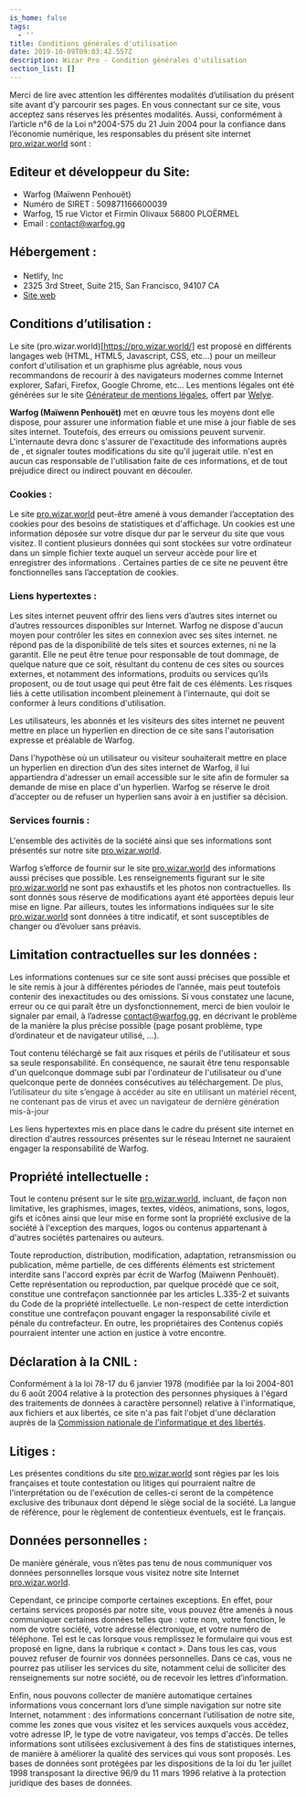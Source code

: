 ```yaml
---
is_home: false
tags:
  - ''
title: Conditions générales d'utilisation
date: 2019-10-09T09:03:42.557Z
description: Wizar Pro - Condition générales d'utilisation
section_list: []
---
```

Merci de lire avec attention les différentes modalités d’utilisation du présent site avant d’y parcourir ses pages. En vous connectant sur ce site, vous acceptez sans réserves les présentes modalités. Aussi, conformément à l’article n°6 de la Loi n°2004-575 du 21 Juin 2004 pour la confiance dans l’économie numérique, les responsables du présent site internet [pro.wizar.world](http://https://pro.wizar.world/) sont :

## Editeur et développeur du Site:
- Warfog (Maïwenn Penhouët)
- Numéro de SIRET :  509871166600039
- Warfog, 15 rue Victor et Firmin Olivaux 56800 PLOËRMEL
- Email : contact@warfog.gg

## Hébergement :</span> </b></p>
- Netlify, Inc
- 2325 3rd Street, Suite 215, San Francisco, 94107 CA
- [Site web](https://www.netlify.com)

## Conditions d’utilisation :
Le site (pro.wizar.world)[https://pro.wizar.world/] est proposé en différents langages web (HTML, HTML5, Javascript, CSS, etc…) pour un meilleur confort d'utilisation et un graphisme plus agréable, nous vous recommandons de recourir à des navigateurs modernes comme Internet explorer, Safari, Firefox, Google Chrome, etc…
Les mentions légales ont été générées sur le site [Générateur de mentions légales](http://www.generateur-de-mentions-legales.com), offert par [Welye](http://welye.com/).

**Warfog (Maïwenn Penhouët)** met en œuvre tous les moyens dont elle dispose, pour assurer une information fiable et une mise à jour fiable de ses sites internet. Toutefois, des erreurs ou omissions peuvent survenir. L'internaute devra donc s'assurer de l'exactitude des informations auprès de , et signaler toutes modifications du site qu'il jugerait utile. n'est en aucun cas responsable de l'utilisation faite de ces informations, et de tout préjudice direct ou indirect pouvant en découler.

### Cookies :
Le site [pro.wizar.world](http://https://pro.wizar.world/)  peut-être amené à vous demander l’acceptation des cookies pour des besoins de statistiques et d'affichage. Un cookies est une information déposée sur votre disque dur par le serveur du site que vous visitez. Il contient plusieurs données qui sont stockées sur votre ordinateur dans un simple fichier texte auquel un serveur accède pour lire et enregistrer des informations . Certaines parties de ce site ne peuvent être fonctionnelles sans l’acceptation de cookies.

### Liens hypertextes :
Les sites internet peuvent offrir des liens vers d’autres sites internet ou d’autres ressources disponibles sur Internet. Warfog ne dispose d'aucun moyen pour contrôler les sites en connexion avec ses sites internet. ne répond pas de la disponibilité de tels sites et sources externes, ni ne la garantit. Elle ne peut être tenue pour responsable de tout dommage, de quelque nature que ce soit, résultant du contenu de ces sites ou sources externes, et notamment des informations, produits ou services qu’ils proposent, ou de tout usage qui peut être fait de ces éléments. Les risques liés à cette utilisation incombent pleinement à l'internaute, qui doit se conformer à leurs conditions d'utilisation.

Les utilisateurs, les abonnés et les visiteurs des sites internet ne peuvent mettre en place un hyperlien en direction de ce site sans l'autorisation expresse et préalable de Warfog.

Dans l'hypothèse où un utilisateur ou visiteur souhaiterait mettre en place un hyperlien en direction d’un des sites internet de Warfog, il lui appartiendra d'adresser un email accessible sur le site afin de formuler sa demande de mise en place d'un hyperlien. Warfog se réserve le droit d’accepter ou de refuser un hyperlien sans avoir à en justifier sa décision.

### Services fournis :
L'ensemble des activités de la société ainsi que ses informations sont présentés sur notre site [pro.wizar.world](http://https://pro.wizar.world/).

Warfog s’efforce de fournir sur le site [pro.wizar.world](http://https://pro.wizar.world/) des informations aussi précises que possible. Les renseignements figurant sur le site [pro.wizar.world](http://https://pro.wizar.world/) ne sont pas exhaustifs et les photos non contractuelles. Ils sont donnés sous réserve de modifications ayant été apportées depuis leur mise en ligne. Par ailleurs, toutes les informations indiquées sur le site [pro.wizar.world](http://https://pro.wizar.world/) sont données à titre indicatif, et sont susceptibles de changer ou d’évoluer sans préavis.

## Limitation contractuelles sur les données :
Les informations contenues sur ce site sont aussi précises que possible et le site remis à jour à différentes périodes de l’année, mais peut toutefois contenir des inexactitudes ou des omissions. Si vous constatez une lacune, erreur ou ce qui paraît être un dysfonctionnement, merci de bien vouloir le signaler par email, à l’adresse contact@warfog.gg, en décrivant le problème de la manière la plus précise possible (page posant problème, type d’ordinateur et de navigateur utilisé, …).

Tout contenu téléchargé se fait aux risques et périls de l'utilisateur et sous sa seule responsabilité. En conséquence, ne saurait être tenu responsable d'un quelconque dommage subi par l'ordinateur de l'utilisateur ou d'une quelconque perte de données consécutives au téléchargement. <span style="color: #323333;">De plus, l’utilisateur du site s’engage à accéder au site en utilisant un matériel récent, ne contenant pas de virus et avec un navigateur de dernière génération mis-à-jour</span>

Les liens hypertextes mis en place dans le cadre du présent site internet en direction d'autres ressources présentes sur le réseau Internet ne sauraient engager la responsabilité de Warfog.

## Propriété intellectuelle :
Tout le contenu présent sur le site [pro.wizar.world](http://https://pro.wizar.world/), incluant, de façon non limitative, les graphismes, images, textes, vidéos, animations, sons, logos, gifs et icônes ainsi que leur mise en forme sont la propriété exclusive de la société à l'exception des marques, logos ou contenus appartenant à d'autres sociétés partenaires ou auteurs.

Toute reproduction, distribution, modification, adaptation, retransmission ou publication, même partielle, de ces différents éléments est strictement interdite sans l'accord exprès par écrit de Warfog (Maïwenn Penhouët). Cette représentation ou reproduction, par quelque procédé que ce soit, constitue une contrefaçon sanctionnée par les articles L.335-2 et suivants du Code de la propriété intellectuelle. Le non-respect de cette interdiction constitue une contrefaçon pouvant engager la responsabilité civile et pénale du contrefacteur. En outre, les propriétaires des Contenus copiés pourraient intenter une action en justice à votre encontre.

## Déclaration à la CNIL :
Conformément à la loi 78-17 du 6 janvier 1978 (modifiée par la loi 2004-801 du 6 août 2004 relative à la protection des personnes physiques à l'égard des traitements de données à caractère personnel) relative à l'informatique, aux fichiers et aux libertés, ce site n'a pas fait l'objet d'une déclaration  auprès de la [Commission nationale de l'informatique et des libertés](https://www.cnil.fr/).

## Litiges :
Les présentes conditions du site [pro.wizar.world](http://https://pro.wizar.world/)  sont régies par les lois françaises et toute contestation ou litiges qui pourraient naître de l'interprétation ou de l'exécution de celles-ci seront de la compétence exclusive des tribunaux dont dépend le siège social de la société. La langue de référence, pour le règlement de contentieux éventuels, est le français.

## Données personnelles :
De manière générale, vous n’êtes pas tenu de nous communiquer vos données personnelles lorsque vous visitez notre site Internet [pro.wizar.world](http://https://pro.wizar.world/).

Cependant, ce principe comporte certaines exceptions. En effet, pour certains services proposés par notre site, vous pouvez être amenés à nous communiquer certaines données telles que : votre nom, votre fonction, le nom de votre société, votre adresse électronique, et votre numéro de téléphone. Tel est le cas lorsque vous remplissez le formulaire qui vous est proposé en ligne, dans la rubrique « contact ». Dans tous les cas, vous pouvez refuser de fournir vos données personnelles. Dans ce cas, vous ne pourrez pas utiliser les services du site, notamment celui de solliciter des renseignements sur notre société, ou de recevoir les lettres d’information.

Enfin, nous pouvons collecter de manière automatique certaines informations vous concernant lors d’une simple navigation sur notre site Internet, notamment : des informations concernant l’utilisation de notre site, comme les zones que vous visitez et les services auxquels vous accédez, votre adresse IP, le type de votre navigateur, vos temps d'accès. De telles informations sont utilisées exclusivement à des fins de statistiques internes, de manière à améliorer la qualité des services qui vous sont proposés. Les bases de données sont protégées par les dispositions de la loi du 1er juillet 1998 transposant la directive 96/9 du 11 mars 1996 relative à la protection juridique des bases de données.

